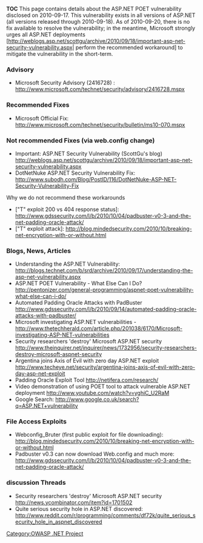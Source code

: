 __TOC__ This page contains details about the ASP.NET POET
vulnerability disclosed on 2010-09-17. This vulnerability exists in all
versions of ASP.NET (all versions released through 2010-09-18). As of
2010-09-20, there is no fix available to resolve the vulnerability; in
the meantime, Microsoft strongly urges all ASP.NET deployments
\[<http://weblogs.asp.net/scottgu/archive/2010/09/18/important-asp-net-security-vulnerability.aspx>|
perform the recommended workaround\] to mitigate the vulnerability in
the short-term.

### Advisory

  - Microsoft Security Advisory (2416728) :
    <http://www.microsoft.com/technet/security/advisory/2416728.mspx>

### Recommended Fixes

  - Microsoft Official Fix:
    <http://www.microsoft.com/technet/security/bulletin/ms10-070.mspx>

### Not recommended Fixes (via web.config change)

  - Important: ASP.NET Security Vulnerability (ScottGu's blog)
    <http://weblogs.asp.net/scottgu/archive/2010/09/18/important-asp-net-security-vulnerability.aspx>
  - DotNetNuke ASP.NET Security Vulnerability Fix:
    <http://www.subodh.com/Blog/PostID/116/DotNetNuke-ASP-NET-Security-Vulnerability-Fix>

Why we do not recommend these workarounds

  - \["T" exploit 200 vs 404 response status\]:
    <http://www.gdssecurity.com/l/b/2010/10/04/padbuster-v0-3-and-the-net-padding-oracle-attack/>
  - \["T" exploit attack\]:
    <http://blog.mindedsecurity.com/2010/10/breaking-net-encryption-with-or-without.html>

### Blogs, News, Articles

  - Understanding the ASP.NET Vulnerability:
    <http://blogs.technet.com/b/srd/archive/2010/09/17/understanding-the-asp-net-vulnerability.aspx>
  - ASP.NET POET Vulnerability - What Else Can I Do?
    <http://pentonizer.com/general-programming/aspnet-poet-vulnerability-what-else-can-i-do/>
  - Automated Padding Oracle Attacks with PadBuster
    <http://www.gdssecurity.com/l/b/2010/09/14/automated-padding-oracle-attacks-with-padbuster/>
  - Microsoft investigating ASP.NET vulnerabilities -
    <http://www.thetechherald.com/article.php/201038/6170/Microsoft-investigating-ASP-NET-vulnerabilities>
  - Security researchers 'destroy' Microsoft ASP.NET security
    <http://www.theinquirer.net/inquirer/news/1732956/security-researchers-destroy-microsoft-aspnet-security>
  - Argentina joins Axis of Evil with zero day ASP.NET exploit
    <http://www.techeye.net/security/argentina-joins-axis-of-evil-with-zero-day-asp-net-exploit>
  - Padding Oracle Exploit Tool <http://netifera.com/research/>
  - Video demonstration of using POET tool to attack vulnerable ASP.NET
    deployment <http://www.youtube.com/watch?v=yghiC_U2RaM>
  - Google Search:
    <http://www.google.co.uk/search?q=ASP.NET+vulnerability>

### File Access Exploits

  - Webconfig_Bruter (first public exploit for file downloading):
    <http://blog.mindedsecurity.com/2010/10/breaking-net-encryption-with-or-without.html>
  - Padbuster v0.3 can now download Web.config and much more:
    <http://www.gdssecurity.com/l/b/2010/10/04/padbuster-v0-3-and-the-net-padding-oracle-attack/>

### discussion Threads

  - Security researchers 'destroy' Microsoft ASP.NET security
    <http://news.ycombinator.com/item?id=1701502>
  - Quite serious security hole in ASP.NET discovered:
    <http://www.reddit.com/r/programming/comments/df72k/quite_serious_security_hole_in_aspnet_discovered>

[Category:OWASP .NET Project](Category:OWASP_.NET_Project "wikilink")